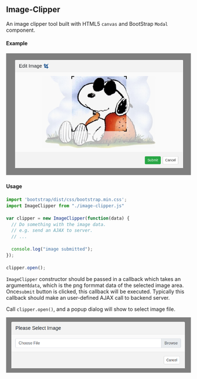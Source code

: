 ## Image-Clipper

An image clipper tool built with HTML5 `canvas` and BootStrap `Modal` component.

#### Example

<img src="https://raw.githubusercontent.com/yuanhang3260/Image-Clipper/master/samples/clipper.png" alt="example2" width="600px"/>

#### Usage
```javascript
import 'bootstrap/dist/css/bootstrap.min.css';
import ImageClipper from "./image-clipper.js"

var clipper = new ImageClipper(function(data) {
  // Do something with the image data.
  // e.g. send an AJAX to server.
  // ...

  console.log("image submitted");
});

clipper.open();
```
`ImageClipper` constructor should be passed in a callback which takes an argument`data`, which is the png formmat data of the selected image area. Once`submit` button is clicked, this callback will be executed. Typically this callback should make an user-defined AJAX call to backend server.

Call `clipper.open()`, and a popup dialog will show to select image file.

<img src="https://raw.githubusercontent.com/yuanhang3260/Image-Clipper/master/samples/select.png" alt="example2" width="550px"/>